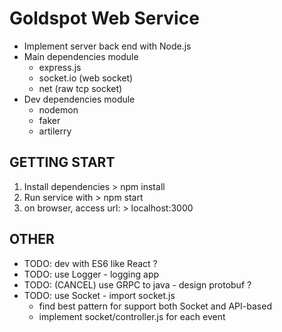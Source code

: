 # Goldspot Web Service
  - Implement server back end with Node.js
  - Main dependencies module 
    - express.js
    - socket.io (web socket)
    - net (raw tcp socket)
  - Dev dependencies module
    - nodemon
    - faker
    - artilerry
  
## GETTING START
  1. Install dependencies
    > npm install
  2. Run service with
    > npm start
  3. on browser, access url: 
    > localhost:3000

## OTHER
  * TODO: dev with ES6 like React ? 
  * TODO: use Logger - logging app
  * TODO: (CANCEL) use GRPC to java - design protobuf ?
  * TODO: use Socket - import socket.js
    - find best pattern for support both Socket and API-based
    - implement socket/controller.js for each event